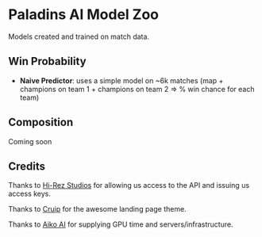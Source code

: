 # Paladins AI Model Zoo

Models created and trained on match data.

## Win Probability

- **Naive Predictor**: uses a simple model on ~6k matches (map + champions on team 1 + champions on team 2 => % win chance for each team)

## Composition

Coming soon



## Credits

Thanks to [Hi-Rez Studios](https://www.hirezstudios.com) for allowing us access to the API and issuing us access keys.

Thanks to [Cruip](https://cruip.com) for the awesome landing page theme.

Thanks to [Aiko AI](https://helloaiko.com) for supplying GPU time and servers/infrastructure.
